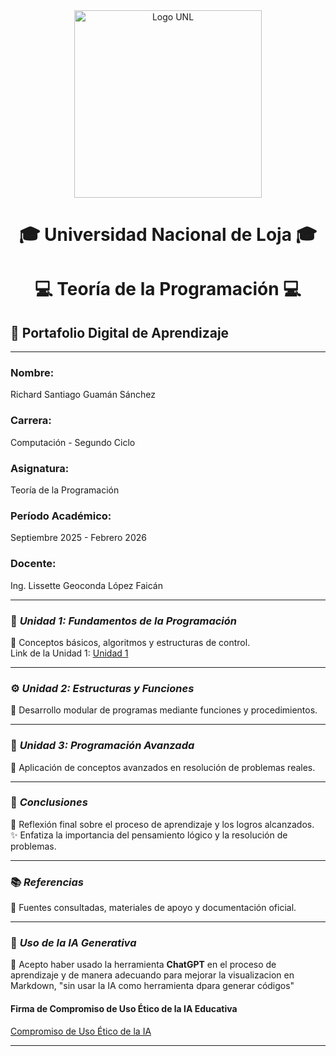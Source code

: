 ㅤ                                     <p align="center">
  <img src="https://unl.edu.ec/sites/default/files/logogris%20copia.png" alt="Logo UNL" width="300">
 </p>                                                      



#      <p align="center"><strong>🎓 Universidad Nacional de Loja 🎓</strong></p>

#      <p align="center"><strong>💻 Teoría de la Programación 💻</strong></p>

##     📘 Portafolio Digital de Aprendizaje  

---
###    Nombre: 
Richard Santiago Guamán Sánchez
###    Carrera: 
Computación - Segundo Ciclo
###    Asignatura: 
Teoría de la Programación
###    Período Académico: 
Septiembre 2025 - Febrero 2026
###    Docente: 
Ing. Lissette Geoconda López Faicán

---

### 🧩 ***Unidad 1: Fundamentos de la Programación***
📖 Conceptos básicos, algoritmos y estructuras de control.  
Link de la Unidad 1:
[Unidad 1](Unidad1.md)


---

### ⚙️ ***Unidad 2: Estructuras y Funciones***  
🧠 Desarrollo modular de programas mediante funciones y procedimientos.  


---

### 🧱 ***Unidad 3: Programación Avanzada***
🚀 Aplicación de conceptos avanzados en resolución de problemas reales.  


---

### 🧭 ***Conclusiones***
💬 Reflexión final sobre el proceso de aprendizaje y los logros alcanzados.  
✨ Enfatiza la importancia del pensamiento lógico y la resolución de problemas.

---

### 📚 ***Referencias***  
🔗 Fuentes consultadas, materiales de apoyo y documentación oficial.

---

### 🤖 ***Uso de la IA Generativa***  
🧬 Acepto haber usado la herramienta **ChatGPT** en el proceso de aprendizaje y de manera adecuando para mejorar la visualizacion en Markdown, "sin usar la IA como herramienta dpara generar códigos"
####   Firma de Compromiso de Uso Ético de la IA Educativa
[Compromiso de Uso Ético de la IA](https://drive.google.com/file/d/1NRcp_PPKA4rxwliotLhTuv-p__HyHeMm/view?usp=sharing)


---



